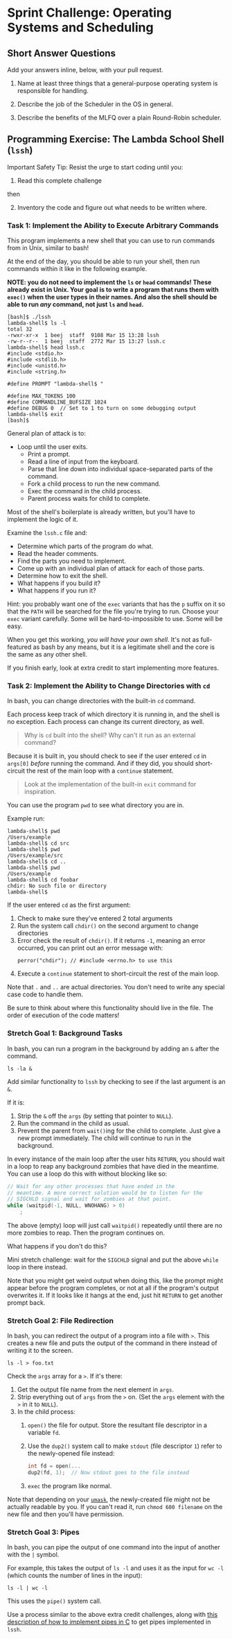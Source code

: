 # Sprint Challenge: Operating Systems and Scheduling

## Short Answer Questions

Add your answers inline, below, with your pull request.

1. Name at least three things that a general-purpose operating system is responsible for handling.

2. Describe the job of the Scheduler in the OS in general.

3. Describe the benefits of the MLFQ over a plain Round-Robin scheduler.

## Programming Exercise: The Lambda School Shell (`lssh`)

Important Safety Tip: Resist the urge to start coding until you:
1. Read this complete challenge

then

2. Inventory the code and figure out what needs to be written where.

### Task 1: Implement the Ability to Execute Arbitrary Commands
This program implements a new shell that you can use to run commands from in Unix, similar to bash!

At the end of the day, you should be able to run your shell, then run commands within it like in the following example.

**NOTE: you do not need to implement the `ls` or `head` commands! These already exist in Unix. Your goal is to write a program that runs them with `exec()` when
the user types in their names. And also the shell should be able to run _any_ command, not just `ls` and `head`.**

```
[bash]$ ./lssh 
lambda-shell$ ls -l
total 32
-rwxr-xr-x  1 beej  staff  9108 Mar 15 13:28 lssh
-rw-r--r--  1 beej  staff  2772 Mar 15 13:27 lssh.c
lambda-shell$ head lssh.c
#include <stdio.h>
#include <stdlib.h>
#include <unistd.h>
#include <string.h>

#define PROMPT "lambda-shell$ "

#define MAX_TOKENS 100
#define COMMANDLINE_BUFSIZE 1024
#define DEBUG 0  // Set to 1 to turn on some debugging output
lambda-shell$ exit
[bash]$ 
```

General plan of attack is to:

* Loop until the user exits.
  * Print a prompt.
  * Read a line of input from the keyboard.
  * Parse that line down into individual space-separated parts of the command.
  * Fork a child process to run the new command.
  * Exec the command in the child process.
  * Parent process waits for child to complete.

Most of the shell's boilerplate is already written, but you'll have to implement the logic of it.

Examine the `lssh.c` file and:

* Determine which parts of the program do what.
* Read the header comments.
* Find the parts you need to implement.
* Come up with an individual plan of attack for each of those parts.
* Determine how to exit the shell.
* What happens if you build it?
* What happens if you run it?

Hint: you probably want one of the `exec` variants that has the `p` suffix on it so that the `PATH` will be searched for the file you're trying to run. Choose
your `exec` variant carefully. Some will be hard-to-impossible to use. Some will be easy.

When you get this working, _you will have your own shell_. It's not as full-featured as bash by any means, but it is a legitimate shell and the core is the same as any other shell.

If you finish early, look at extra credit to start implementing more features.

### Task 2: Implement the Ability to Change Directories with `cd`

In bash, you can change directories with the built-in `cd` command.

Each process keep track of which directory it is running in, and the shell is no exception. Each process can change its current directory, as well.

> Why is `cd` built into the shell? Why can't it run as an external command?

Because it is built in, you should check to see if the user entered `cd` in `args[0]` _before_ running the command. And if they did, you should short-circuit the rest of the main loop with a `continue` statement.

> Look at the implementation of the built-in `exit` command for inspiration.

You can use the program `pwd` to see what directory you are in.

Example run:

```
lambda-shell$ pwd
/Users/example
lambda-shell$ cd src
lambda-shell$ pwd
/Users/example/src
lambda-shell$ cd ..
lambda-shell$ pwd
/Users/example
lambda-shell$ cd foobar
chdir: No such file or directory
lambda-shell$ 
```

If the user entered `cd` as the first argument:

1. Check to make sure they've entered 2 total arguments
2. Run the system call `chdir()` on the second argument to change directories
3. Error check the result of `chdir()`. If it returns `-1`, meaning an error
   occurred, you can print out an error message with:
   ```
   perror("chdir"); // #include <errno.h> to use this
   ```
4. Execute a `continue` statement to short-circuit the rest of the main loop.

Note that `.` and `..` are actual directories. You don't need to write any special case code to handle them.

Be sure to think about where this functionality should live in the file. The order of execution of the code matters!

### Stretch Goal 1: Background Tasks

In bash, you can run a program in the background by adding an `&` after the command.

```
ls -la &
```

Add similar functionality to `lssh` by checking to see if the last argument is an `&`.

If it is:

1. Strip the `&` off the `args` (by setting that pointer to `NULL`).
2. Run the command in the child as usual.
3. Prevent the parent from `wait()`ing for the child to complete. Just give a
   new prompt immediately. The child will continue to run in the background.

In every instance of the main loop after the user hits `RETURN`, you should wait in a loop to reap any background zombies that have died in the meantime. You can use a loop do this with without blocking like so:

```c
// Wait for any other processes that have ended in the
// meantime. A more correct solution would be to listen for the
// SIGCHLD signal and wait for zombies at that point.
while (waitpid(-1, NULL, WNOHANG) > 0)
    ;
```

The above (empty) loop will just call `waitpid()` repeatedly until there are no more zombies to reap. Then the program continues on.

What happens if you don't do this?

Mini stretch challenge: wait for the `SIGCHLD` signal and put the above `while` loop in there instead.

Note that you might get weird output when doing this, like the prompt might appear before the program completes, or not at all if the program's output overwrites it. If it looks like it hangs at the end, just hit `RETURN` to get
another prompt back.


### Stretch Goal 2: File Redirection

In bash, you can redirect the output of a program into a file with `>`. This creates a new file and puts the output of the command in there instead of writing it to the screen.

```
ls -l > foo.txt
```

Check the `args` array for a `>`. If it's there:

1. Get the output file name from the next element in `args`.
2. Strip everything out of `args` from the `>` on. (Set the `args` element with
   the `>` in it to `NULL`).
3. In the child process:
    1. `open()` the file for output. Store the resultant file descriptor in a
       variable `fd`.
    2. Use the `dup2()` system call to make `stdout` (file descriptor `1`) refer
       to the newly-opened file instead:

	    ```c
		int fd = open(...
		dup2(fd, 1);  // Now stdout goes to the file instead
		```
	3. `exec` the program like normal.

Note that depending on your [`umask`](https://en.wikipedia.org/wiki/Umask), the
newly-created file might not be actually readable by you. If you can't read it, run `chmod 600 filename` on the new file and then you'll have permission.

### Stretch Goal 3: Pipes

In bash, you can pipe the output of one command into the input of another with the `|` symbol.

For example, this takes the output of `ls -l` and uses it as the input for `wc -l` (which counts the number of lines in the input):

```
ls -l | wc -l
```

This uses the `pipe()` system call.

Use a process similar to the above extra credit challenges, along with [this
description of how to implement pipes in
C](https://github.com/LambdaSchool/CS-Wiki/wiki/How-Unix-Pipes-are-Implemented) to get pipes implemented in `lssh`.
